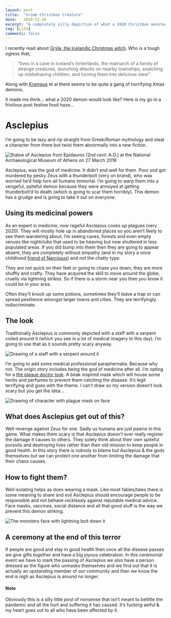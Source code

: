 ```yaml
---
layout: post
title:  "Grimm Christmas Creature"
date:   2020-12-26
excerpt: "A completely silly depiction of what a 2020 Christmas monster could be"
tag: [Life]
comments: false
---
```

I recently read about [Grýla, the Icelandic Christmas witch](https://www.smithsonianmag.com/arts-culture/why-icelands-christmas-witch-much-cooler-and-scarier-krampus-180967605/). Who is a tough ogress that;
> “lives in a cave in Iceland’s hinterlands, the matriarch of a family of strange creatures, launching attacks on nearby townships, snatching up misbehaving children, and turning them into delicious stew”. 

Along with [Krampus](https://www.smithsonianmag.com/travel/krampus-could-come-you-holiday-season-180957438/) et al there seems to be quite a gang of horrifying Xmas demons. 

It made me think... what a 2020 demon would look like? Here is my go in a frivilous post festive food haze…

# Asclepius
I’m going to be lazy and rip straight from Greek/Roman mythology and steal a character from there but twist them abnormally into a new fiction. 

![Statue of Asclepius from Epidauros (2nd cent. A.D.) at the National Archaeological Museum of Athens on 27 March 2018
](https://upload.wikimedia.org/wikipedia/commons/thumb/0/03/Statue_of_Asclepius_from_Epidauros_%282nd_cent._A.D.%29_at_the_National_Archaeological_Museum_of_Athens_on_27_March_2018.jpg/600px-Statue_of_Asclepius_from_Epidauros_%282nd_cent._A.D.%29_at_the_National_Archaeological_Museum_of_Athens_on_27_March_2018.jpg)

Asclepius, was the god of medicine. It didn’t end well for them. Poor sod got murdered by pesky Zeus with a thunderbolt (very on brand), who was worried he’d help turn all humans immortal. I’m going to warp them into a vengeful, spiteful demon because they were annoyed at getting thunderbolt’d to death (which is going to scar them horribly). This demon has a grudge and is going to take it out on everyone. 

## Using its medicinal powers
As an expert in medicine, now rageful Asclepius cooks up plagues (very 2020). They will mostly hole up in abandoned places so you aren’t likely to see them wandering about. I’m seeing caves, forests and even empty venues like nightclubs that used to be heaving but now shuttered in less populated areas. If you did bump into them then they are going to appear absent, they are completely without empathy (and in my story a once childhood [friend of Narcissus](https://en.wikipedia.org/wiki/Narcissus_(mythology))) and not the chatty type. 

They are not quick on their feet or going to chase you down, they are more shuffly and crafty. They have acquired the skill to move around the globe, cruelly via lightning strikes. So if there is a storm near you then you know it could be in your area.

Often they’ll knock up some potions, sometimes they’ll leave a trap or can spread pestilence amongst larger towns and cities. They are terrifyingly indiscriminate. 

## The look
Traditionally Asclepius is commonly depicted with a staff with a serpent coiled around it (which you see in a lot of medical imagery to this day). I’m going to use that as it sounds pretty scary anyway. 

![Drawing of a staff with a serpent around it](https://raw.githubusercontent.com/ColinPattinson/colinpattinson.github.io/master/assets/img/Monster%20staff.jpg)

I’m going to add some medical professional paraphernalia. Because why not. The origin story includes being the god of medicine after all. I’m opting for a [the plague doctor look](https://en.wikipedia.org/wiki/Plague_doctor). A beak inspired mask which will house some herbs and perfumes to prevent them catching the disease. It’s legit terrifying and goes with the theme. I can’t draw so my version doesn’t look scary but you get the idea...

![Drawing of character with plague mask on face](https://raw.githubusercontent.com/ColinPattinson/colinpattinson.github.io/master/assets/img/Monster%20standing.jpg)

## What does Asclepius get out of this?
Well revenge against Zeus for one. Sadly us humans are just pawns in this game. What makes them scary is that Asclepius doesn’t ever really register the damage it causes to others. They solely think about their own spiteful pursuits and destroying lives rather than their old mission to keep people in good health. In this story there is nobody to blame but Asclepius & the gods themselves but we can protect one another from limiting the damage that their chaos causes.

## How to fight them?
Well isolating helps as does wearing a mask. Like most fables/tales there is some meaning to share and evil Asclepius should encourage people to be responsible and not behave recklessly against reputable medical advice. Face masks, vaccines, social distance and all that good stuff is the way we prevent this demon striking. 

![The monsters face with lightning bolt down it](https://raw.githubusercontent.com/ColinPattinson/colinpattinson.github.io/master/assets/img/Monster%20face.jpg)

## A ceremony at the end of this terror
If people are good and stay in good health then once all the disease passes we give gifts together and have a big joyous celebration. In this ceremonial event we have to mark the passing of Asclepius we also have a person dressed as the figure who unmasks themselves and we find out that it is actually an upstanding member of our community and then we know the end is nigh as Asclepius is around no longer.

#### Note
Obviously this is a silly little post of nonsense that isn’t meant to belittle the pandemic and all the hurt and suffering it has caused. It’s fucking awful & my heart goes out to all who have been affected by it.
